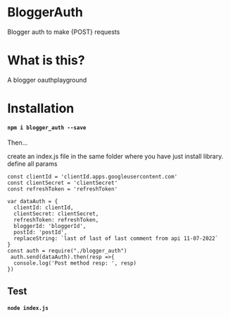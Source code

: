 # BloggerAuth
Blogger auth to make {POST} requests

# What is this?

A blogger oauthplayground

# Installation

#### `npm i blogger_auth --save`

Then...

create an index.js file in the same folder where you have just install library.
define all params
```
const clientId = 'clientId.apps.googleusercontent.com'
const clientSecret = 'clientSecret'
const refreshToken = 'refreshToken'

var dataAuth = {
  clientId: clientId,
  clientSecret: clientSecret,
  refreshToken: refreshToken,
  bloggerId: 'bloggerId',
  postId: 'postId',
  replaceString: `last of last of last comment from api 11-07-2022` 
}
const auth = require("./blogger_auth")
 auth.send(dataAuth).then(resp =>{
  console.log('Post method resp: ', resp) 
})
```

## Test
#### `node index.js`
